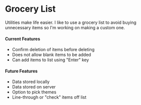 # Grocery List
Utilities make life easier. I like to use a grocery list to avoid buying unnecessary items so I'm working on making a custom one.

#### Current Features
* Confirm deletion of items before deleting
* Does not allow blank items to be added
* Can add items to list using "Enter" key

#### Future Features
* Data stored locally
* Data stored on server
* Option to pick themes
* Line-through or "check" items off list
